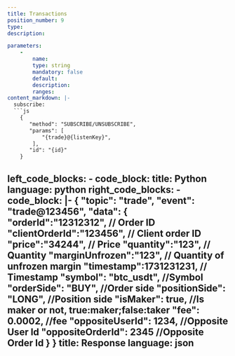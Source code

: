 ```yaml
---
title: Transactions
position_number: 9
type:
description: 

parameters:
    -
        name:
        type: string
        mandatory: false
        default:
        description:
        ranges:
content_markdown: |-
  subscribe:
  ```js
    {
       "method": "SUBSCRIBE/UNSUBSCRIBE",
       "params": [
           "{trade}@{listenKey}",
        ],
       "id": "{id}"
    }
  ```

left_code_blocks:
    -
        code_block:
        title: Python
        language: python
right_code_blocks:
    -
        code_block: |-
            {
                "topic": "trade", 
                "event": "trade@123456", 
                "data": {
                        "orderId":"12312312",       // Order ID
                        "clientOrderId":"123456",   // Client order ID
                        "price":"34244",            // Price
                        "quantity":"123",           // Quantity
                        "marginUnfrozen":"123",     // Quantity of unfrozen margin
                        "timestamp":1731231231,     // Timestamp
                        "symbol": "btc_usdt",       //Symbol
                        "orderSide": "BUY",         //Order side
                        "positionSide": "LONG",     //Position side
                        "isMaker": true,            //Is maker or not, true:maker;false:taker
                        "fee": 0.0002,              //fee
                        "oppositeUserId": 1234,     //Opposite User Id
                        "oppositeOrderId": 2345     //Opposite Order Id
                   }
            }
        title: Response
        language: json
---
```

